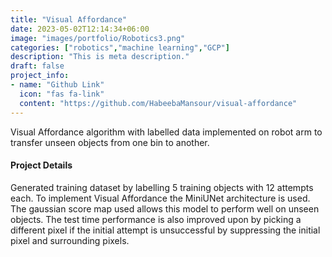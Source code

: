 ```yaml
---
title: "Visual Affordance"
date: 2023-05-02T12:14:34+06:00
image: "images/portfolio/Robotics3.png"
categories: ["robotics","machine learning","GCP"]
description: "This is meta description."
draft: false
project_info:
- name: "Github Link"
  icon: "fas fa-link"
  content: "https://github.com/HabeebaMansour/visual-affordance"
---
```


Visual Affordance algorithm with labelled data implemented on robot arm to transfer unseen objects from one bin to another.


#### Project Details

Generated training dataset by labelling 5 training objects with 12 attempts each. To implement Visual Affordance the MiniUNet architecture is used. The gaussian score map used allows this model to perform well on unseen objects. The test time performance is also improved upon by picking a different pixel if the initial attempt is unsuccessful by suppressing the initial pixel and surrounding pixels. 
